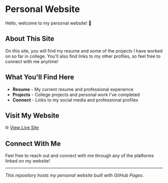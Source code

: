 # Personal Website

Hello, welcome to my personal website! 👋

## About This Site

On this site, you will find my resume and some of the projects I have worked on so far in college. You'll also find links to my other profiles, so feel free to connect with me anytime!

## What You'll Find Here

- **Resume** - My current resume and professional experience
- **Projects** - College projects and personal work I've completed
- **Connect** - Links to my social media and professional profiles

## Visit My Website

🌐 [View Live Site](https://AJaudon1.github.io)

## Connect With Me

Feel free to reach out and connect with me through any of the platforms linked on my website!

---

*This repository hosts my personal website built with GitHub Pages.*
